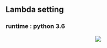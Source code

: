 ## Lambda setting

### runtime : python 3.6

   <div align="center">
     <img src="../../docs/images/interencejob_setting1.png">
   </div>
